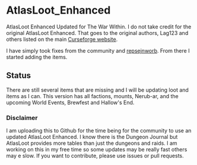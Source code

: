 # AtlasLoot_Enhanced
AtlasLoot Enhanced Updated for The War Within. I do not take credit for the original AtlasLoot Enhanced. That goes to the original authors, Lag123 and others listed on the main [Curseforge website](https://www.curseforge.com/wow/addons/atlasloot-enhanced).

I have simply took fixes from the community and [repsejnworb](https://github.com/repsejnworb/AtlasLootTWWFix/releases/tag/atlaslootenhanced-tww-fix-11.0). From there I started adding the items. 

## Status
There are still several items that are missing and I will be updating loot and items as I can. This version has all factions, mounts, Nerub-ar, and the upcoming World Events, Brewfest and Hallow's End.


### Disclaimer
I am uploading this to Github for the time being for the community to use an updated AtlasLoot Enhanced. I know there is the Dungeon Journal but AtlasLoot provides more tables than just the dungeons and raids. I am working on this in my free time so some updates may be really fast others may e slow. If you want to contribute, please use issues or pull requests.
